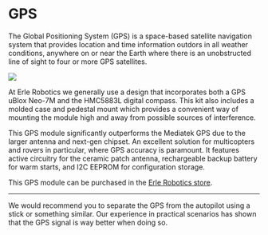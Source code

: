 # GPS

The Global Positioning System (GPS) is a space-based satellite navigation system that provides location and time information outdors in all weather conditions, anywhere on or near the Earth where there is an unobstructed line of sight to four or more GPS satellites.

![](https://erlerobotics.com/blog/wp-content/uploads/2014/11/erle-gps1.jpg)

At Erle Robotics we generally use a design that incorporates both a GPS uBlox Neo-7M and the HMC5883L digital compass. This kit also includes a molded case and pedestal mount which provides a convenient way of mounting the module high and away from possible sources of interference.

This GPS module significantly outperforms the Mediatek GPS due to the larger antenna and next-gen chipset. An excellent solution for multicopters and rovers in particular, where GPS accuracy is paramount. It features active circuitry for the ceramic patch antenna, rechargeable backup battery for warm starts, and I2C EEPROM for configuration storage.

This GPS module can be purchased in the [Erle Robotics store](https://erlerobotics.com/blog/product/erle-gps-erle-ublox-gps-compass-kit/).

-----

We would recommend you to separate the GPS from the autopilot using a stick or something similar. Our experience in practical scenarios has shown that the GPS signal is way better when doing so.
